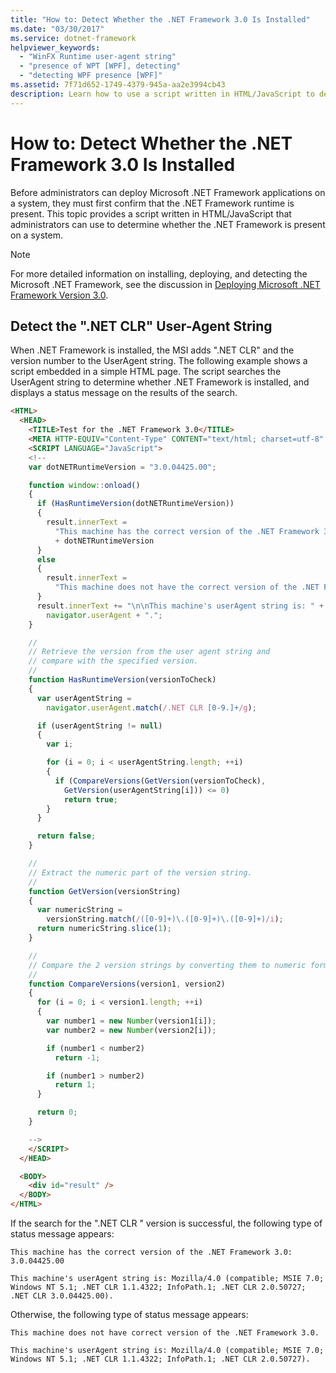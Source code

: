 ```yaml
---
title: "How to: Detect Whether the .NET Framework 3.0 Is Installed"
ms.date: "03/30/2017"
ms.service: dotnet-framework
helpviewer_keywords: 
  - "WinFX Runtime user-agent string"
  - "presence of WPT [WPF], detecting"
  - "detecting WPF presence [WPF]"
ms.assetid: 7f71d652-1749-4379-945a-aa2e3994cb43
description: Learn how to use a script written in HTML/JavaScript to detect whether the .NET Framework 3.0 is installed and present on a system.
---
```

# How to: Detect Whether the .NET Framework 3.0 Is Installed

Before administrators can deploy Microsoft .NET Framework applications on a system, they must first confirm that the .NET Framework runtime is present. This topic provides a script written in HTML/JavaScript that administrators can use to determine whether the .NET Framework is present on a system.

> [!NOTE]
> For more detailed information on installing, deploying, and detecting the Microsoft .NET Framework, see the discussion in [Deploying Microsoft .NET Framework Version 3.0](/previous-versions/dotnet/articles/aa480198(v=msdn.10)).

<a name="content_expiration"></a>

## Detect the ".NET CLR" User-Agent String

When .NET Framework is installed, the MSI adds ".NET CLR" and the version number to the UserAgent string. The following example shows a script embedded in a simple HTML page. The script searches the UserAgent string to determine whether .NET Framework is installed, and displays a status message on the results of the search.

```html
<HTML>
  <HEAD>
    <TITLE>Test for the .NET Framework 3.0</TITLE>
    <META HTTP-EQUIV="Content-Type" CONTENT="text/html; charset=utf-8" />
    <SCRIPT LANGUAGE="JavaScript">
    <!--
    var dotNETRuntimeVersion = "3.0.04425.00";

    function window::onload()
    {
      if (HasRuntimeVersion(dotNETRuntimeVersion))
      {
        result.innerText = 
          "This machine has the correct version of the .NET Framework 3.0: " 
          + dotNETRuntimeVersion
      } 
      else
      {
        result.innerText = 
          "This machine does not have the correct version of the .NET Framework 3.0."
      }
      result.innerText += "\n\nThis machine's userAgent string is: " + 
        navigator.userAgent + ".";
    }

    //
    // Retrieve the version from the user agent string and 
    // compare with the specified version.
    //
    function HasRuntimeVersion(versionToCheck)
    {
      var userAgentString = 
        navigator.userAgent.match(/.NET CLR [0-9.]+/g);

      if (userAgentString != null)
      {
        var i;

        for (i = 0; i < userAgentString.length; ++i)
        {
          if (CompareVersions(GetVersion(versionToCheck), 
            GetVersion(userAgentString[i])) <= 0)
            return true;
        }
      }

      return false;
    }

    //
    // Extract the numeric part of the version string.
    //
    function GetVersion(versionString)
    {
      var numericString = 
        versionString.match(/([0-9]+)\.([0-9]+)\.([0-9]+)/i);
      return numericString.slice(1);
    }

    //
    // Compare the 2 version strings by converting them to numeric format.
    //
    function CompareVersions(version1, version2)
    {
      for (i = 0; i < version1.length; ++i)
      {
        var number1 = new Number(version1[i]);
        var number2 = new Number(version2[i]);

        if (number1 < number2)
          return -1;

        if (number1 > number2)
          return 1;
      }

      return 0;
    }

    -->
    </SCRIPT>
  </HEAD>

  <BODY>
    <div id="result" />
  </BODY>
</HTML>
```

If the search for the ".NET CLR " version is successful, the following type of status message appears:

`This machine has the correct version of the .NET Framework 3.0: 3.0.04425.00`

`This machine's userAgent string is: Mozilla/4.0 (compatible; MSIE 7.0; Windows NT 5.1; .NET CLR 1.1.4322; InfoPath.1; .NET CLR 2.0.50727; .NET CLR 3.0.04425.00).`

Otherwise, the following type of status message appears:

`This machine does not have correct version of the .NET Framework 3.0.`

`This machine's userAgent string is: Mozilla/4.0 (compatible; MSIE 7.0; Windows NT 5.1; .NET CLR 1.1.4322; InfoPath.1; .NET CLR 2.0.50727).`
